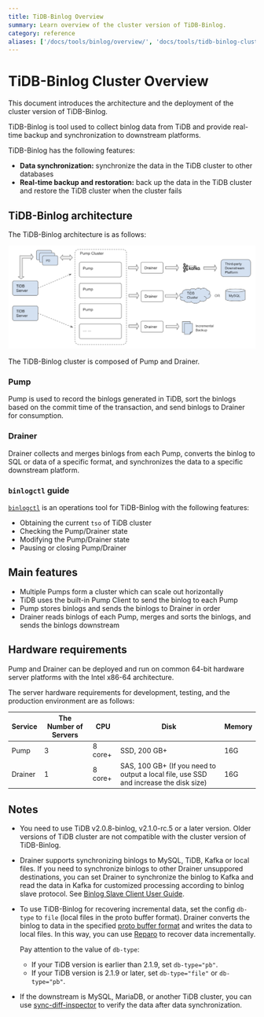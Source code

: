 ```yaml
---
title: TiDB-Binlog Overview
summary: Learn overview of the cluster version of TiDB-Binlog.
category: reference 
aliases: ['/docs/tools/binlog/overview/', 'docs/tools/tidb-binlog-cluster/']
---
```

# TiDB-Binlog Cluster Overview

This document introduces the architecture and the deployment of the cluster version of TiDB-Binlog.

TiDB-Binlog is tool used to collect binlog data from TiDB and provide real-time backup and synchronization to downstream platforms.

TiDB-Binlog has the following features:

* **Data synchronization:** synchronize the data in the TiDB cluster to other databases
* **Real-time backup and restoration:** back up the data in the TiDB cluster and restore the TiDB cluster when the cluster fails

## TiDB-Binlog architecture

The TiDB-Binlog architecture is as follows:

![TiDB-Binlog architecture](/media/tidb_binlog_cluster_architecture.png)

The TiDB-Binlog cluster is composed of Pump and Drainer.

### Pump

Pump is used to record the binlogs generated in TiDB, sort the binlogs based on the commit time of the transaction, and send binlogs to Drainer for consumption.

### Drainer

Drainer collects and merges binlogs from each Pump, converts the binlog to SQL or data of a specific format, and synchronizes the data to a specific downstream platform.

### `binlogctl` guide

[`binlogctl`](https://github.com/pingcap/tidb-tools/tree/master/tidb-binlog/binlogctl) is an operations tool for TiDB-Binlog with the following features:

* Obtaining the current `tso` of TiDB cluster
* Checking the Pump/Drainer state
* Modifying the Pump/Drainer state
* Pausing or closing Pump/Drainer

## Main features

* Multiple Pumps form a cluster which can scale out horizontally
* TiDB uses the built-in Pump Client to send the binlog to each Pump
* Pump stores binlogs and sends the binlogs to Drainer in order
* Drainer reads binlogs of each Pump, merges and sorts the binlogs, and sends the binlogs downstream

## Hardware requirements

Pump and Drainer can be deployed and run on common 64-bit hardware server platforms with the Intel x86-64 architecture. 

The server hardware requirements for development, testing, and the production environment are as follows:

| Service     | The Number of Servers       | CPU   | Disk          | Memory   |
| -------- | -------- | --------| --------------- | ------ |
| Pump | 3 | 8 core+    | SSD, 200 GB+ | 16G |
| Drainer | 1 | 8 core+ | SAS, 100 GB+ (If you need to output a local file, use SSD and increase the disk size) | 16G |

## Notes

* You need to use TiDB v2.0.8-binlog, v2.1.0-rc.5 or a later version. Older versions of TiDB cluster are not compatible with the cluster version of TiDB-Binlog.

* Drainer supports synchronizing binlogs to MySQL, TiDB, Kafka or local files. If you need to synchronize binlogs to other Drainer unsuppored destinations, you can set Drainer to synchronize the binlog to Kafka and read the data in Kafka for customized processing according to binlog slave protocol. See [Binlog Slave Client User Guide](/tools/binlog/binlog-slave-client.md).

* To use TiDB-Binlog for recovering incremental data, set the config `db-type` to `file` (local files in the proto buffer format). Drainer converts the binlog to data in the specified [proto buffer format](https://github.com/pingcap/tidb-binlog/blob/master/proto/binlog.proto) and writes the data to local files. In this way, you can use [Reparo](/tools/binlog/reparo.md) to recover data incrementally.

    Pay attention to the value of `db-type`:

    - If your TiDB version is earlier than 2.1.9, set `db-type="pb"`.
    - If your TiDB version is 2.1.9 or later, set `db-type="file"` or `db-type="pb"`.

* If the downstream is MySQL, MariaDB, or another TiDB cluster, you can use [sync-diff-inspector](/tools/sync-diff-inspector.md) to verify the data after data synchronization.
